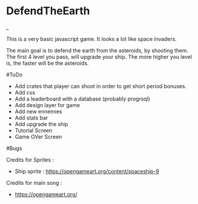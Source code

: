 # DefendTheEarth
_

This is a very basic javascript game.
It looks a lot like space invaders.

The main goal is to defend the earth from the asteroids, by shooting them.
The first 4 level you pass, will upgrade your ship.
The more higher you level is, the faster will be the asteroids.

#ToDo
 - Add crates that player can shoot in order to get short period bonuses.
 - Add css
 - Add a leaderboard with a database (probably progrsql)
 - Add design layer for game
 - Add new ennemies
 - Add stats bar
 - Add upgrade the ship
 - Tutorial Screen
 - Game OVer Screen

#Bugs
	



Credits for Sprites :
- Ship sprite : https://opengameart.org/content/spaceship-9

Credits for main song :
- https://opengameart.org/

